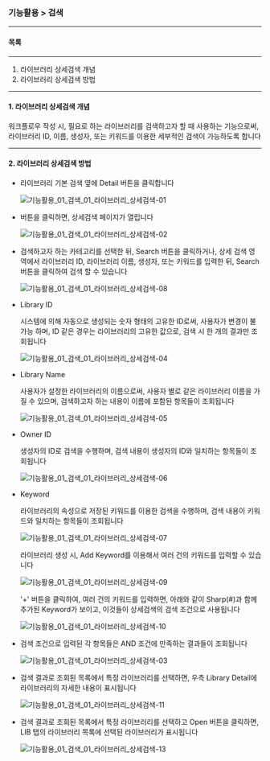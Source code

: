 ### 기능활용 > 검색



------

#### 목록

------

1. 라이브러리 상세검색 개념
2. 라이브러리 상세검색 방법



------

#### 1. 라이브러리 상세검색 개념

워크플로우 작성 시, 필요로 하는 라이브러리를 검색하고자 할 때 사용하는 기능으로써, 라이브러리 ID, 이름, 생성자, 또는 키워드를 이용한 세부적인 검색이 가능하도록 합니다



------

#### 2. 라이브러리 상세검색 방법



- 라이브러리 기본 검색 옆에 Detail 버튼을 클릭합니다

  ![기능활용_01_검색_01_라이브러리_상세검색-01](./img/기능활용_01_검색_01_라이브러리_상세검색-01.png)

  

- 버튼을 클릭하면, 상세검색 페이지가 열립니다

  ![기능활용_01_검색_01_라이브러리_상세검색-02](./img/기능활용_01_검색_01_라이브러리_상세검색-02.png)

  

- 검색하고자 하는 카테고리를 선택한 뒤, Search 버튼을 클릭하거나, 상세 검색 영역에서 라이브러리 ID, 라이브러리 이름, 생성자, 또는 키워드를 입력한 뒤, Search 버튼을 클릭하여 검색 할 수 있습니다

  ![기능활용_01_검색_01_라이브러리_상세검색-08](./img/기능활용_01_검색_01_라이브러리_상세검색-08.png)

  

- Library ID

  시스템에 의해 자동으로 생성되는 숫자 형태의 고유한 ID로써, 사용자가 변경이 불가능 하며, ID 같은 경우는 라이브러리의 고유한 값으로, 검색 시 한 개의 결과만 조회됩니다

  ![기능활용_01_검색_01_라이브러리_상세검색-04](./img/기능활용_01_검색_01_라이브러리_상세검색-04.png)

  

- Library Name

  사용자가 설정한 라이브러리의 이름으로써, 사용자 별로 같은 라이브러리 이름을 가질 수 있으며, 검색하고자 하는 내용이 이름에 포함된 항목들이 조회됩니다

  ![기능활용_01_검색_01_라이브러리_상세검색-05](./img/기능활용_01_검색_01_라이브러리_상세검색-05.png)

  

- Owner ID

  생성자의 ID로 검색을 수행하며, 검색 내용이 생성자의 ID와 일치하는 항목들이 조회됩니다

  ![기능활용_01_검색_01_라이브러리_상세검색-06](./img/기능활용_01_검색_01_라이브러리_상세검색-06.png)

  

- Keyword

  라이브러리의 속성으로 저장된 키워드를 이용한 검색을 수행하며, 검색 내용이 키워드와 일치하는 항목들이 조회됩니다

  ![기능활용_01_검색_01_라이브러리_상세검색-07](./img/기능활용_01_검색_01_라이브러리_상세검색-07.png)

  

  라이브러리 생성 시, Add Keyword를 이용해서 여러 건의 키워드를 입력할 수 있습니다

  ![기능활용_01_검색_01_라이브러리_상세검색-09](./img/기능활용_01_검색_01_라이브러리_상세검색-09.png)

  

  '+' 버튼을 클릭하여, 여러 건의 키워드를 입력하면, 아래와 같이 Sharp(#)과 함께 추가된 Keyword가 보이고, 이것들이 상세검색의 검색 조건으로 사용됩니다

  ![기능활용_01_검색_01_라이브러리_상세검색-10](./img/기능활용_01_검색_01_라이브러리_상세검색-10.png)

  

- 검색 조건으로 입력된 각 항목들은 AND 조건에 만족하는 결과들이 조회됩니다

  ![기능활용_01_검색_01_라이브러리_상세검색-03](./img/기능활용_01_검색_01_라이브러리_상세검색-03.png)

  

- 검색 결과로 조회된 목록에서 특정 라이브러리를 선택하면, 우측 Library Detail에 라이브러리의 자세한 내용이 표시됩니다

  ![기능활용_01_검색_01_라이브러리_상세검색-11](./img/기능활용_01_검색_01_라이브러리_상세검색-11.png)

  

- 검색 결과로 조회된 목록에서 특정 라이브러리를 선택하고 Open 버튼을 클릭하면, LIB 탭의 라이브러리 목록에 선택된 라이브러리가 표시됩니다

  ![기능활용_01_검색_01_라이브러리_상세검색-13](./img/기능활용_01_검색_01_라이브러리_상세검색-12.png)

